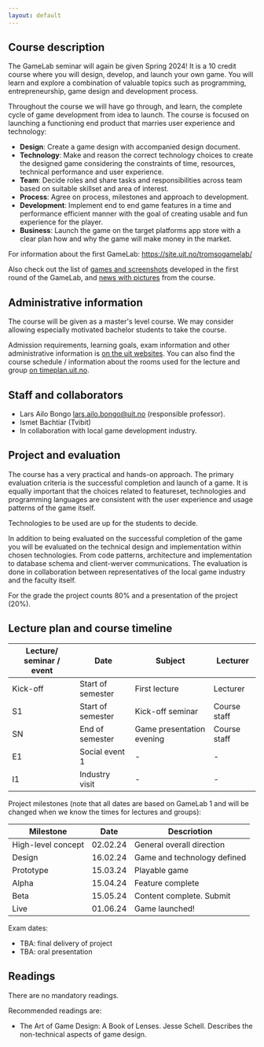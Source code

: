 ```yaml
---
layout: default
---
```


## Course description

The GameLab seminar will again be given Spring 2024! It is a 10 credit course where you will design, develop, and launch your own game. You will learn and explore a combination of valuable topics such as programming, entrepreneurship, game design and development process.

Throughout the course we will have go through, and learn, the complete cycle of game development from idea to launch. The course is focused on launching a functioning end product that marries user experience and technology:

* **Design**: Create a game design with accompanied design document.  
* **Technology**: Make and reason the correct technology choices to create the designed game considering the constraints of time, resources, technical performance and user experience.   
* **Team**: Decide roles and share tasks and responsibilities across team based on suitable skillset and area of interest.  
* **Process**: Agree on process, milestones and approach to development.  
* **Development**: Implement end to end game features in a time and performance efficient manner with the goal of creating usable and fun experience for the player.  
* **Business**: Launch the game on the target platforms app store with a clear plan how and why the game will make money in the market.  

For information about the first GameLab: https://site.uit.no/tromsogamelab/

Also check out the list of [games and screenshots](https://site.uit.no/tromsogamelab/student-projects/) developed in the first round of the GameLab, and [news with pictures](https://site.uit.no/tromsogamelab/category/news/) from the course.

## Administrative information

The course will be given as a master's level course. We may consider allowing especially motivated bachelor students to take the course.

Admission requirements, learning goals, exam information and other administrative information is [on the uit websites](https://uit.no/utdanning/emner/emne/822449/inf-3910-8). You can also find the course schedule / information about the rooms used for the lecture and group [on timeplan.uit.no](https://timeplan.uit.no/emne_timeplan.php?sem=24v&module=INF-3910-8-1#week=1-25).

## Staff and collaborators
* Lars Ailo Bongo <lars.ailo.bongo@uit.no> (responsible professor).
* Ismet Bachtiar (Tvibit)
* In collaboration with local game development industry.

<!---
Add logos of participating companies here
-->

## Project and evaluation

The course has a very practical and hands-on approach. The primary evaluation criteria is the successful completion and launch of a  game. It is equally important that the choices related to featureset, technologies and programming languages are consistent with the user experience and usage patterns of the game itself.

Technologies to be used are up for the students to decide.

In addition to being evaluated on the successful completion of the game you will be evaluated on the technical design and implementation within chosen technologies. From code patterns, architecture and implementation to database schema and client-werver communications. The evaluation is done in collaboration between representatives of the local game industry and the faculty itself.

For the grade the project counts 80% and a presentation of the project (20%). 

## Lecture plan and course timeline

| Lecture/ seminar / event | Date		   | Subject	  | Lecturer |
|------------------|-----------|------------|----------|
| Kick-off | Start of semester | First lecture    | Lecturer |
| S1  | Start of semester | Kick-off seminar | Course staff |
| SN  | End of semester   | Game presentation evening | Course staff | 
| E1  | Social event 1    | -                | - |
| I1  | Industry visit    | -                | - |

Project milestones (note that all dates are based on GameLab 1 and will be changed when we know the times for lectures and  groups):

| Milestone | Date | Descriotion |
|-----------|------|-------------|
| High-level concept | 02.02.24 | General overall direction |
| Design             | 16.02.24 | Game and technology defined |
| Prototype          | 15.03.24 | Playable game |
| Alpha              | 15.04.24 | Feature complete | 
| Beta               | 15.05.24 | Content complete. Submit | 
| Live               | 01.06.24 | Game launched! |

Exam dates:
* TBA: final delivery of project
* TBA: oral presentation

## Readings

There are no mandatory readings. 

Recommended readings are:
* The Art of Game Design: A Book of Lenses. Jesse Schell. Describes the non-technical aspects of game design.

